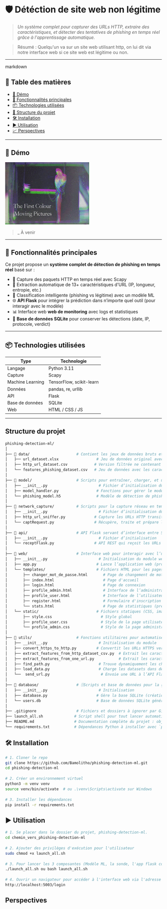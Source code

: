 # 🛡️ Détéction de site web non légitime
> _Un système complet pour capturer des URLs HTTP, extraire des caractéristiques, et détecter des tentatives de phishing en temps réel grâce à l'apprentissage automatique._  

> Résumé : Quelqu'un va sur un site web utilisant http, on lui dit via notre interface web si ce site web est légitime ou non. 
---
markdown
## 🧭 Table des matières

- [📸 Démo](#démo)
- [🚀 Fonctionnalités principales](#fonctionnalités-principales)
- [📦 Technologies utilisées](#technologies-utilisées)
- [📁 Structure du projet](#structure-du-projet)
- [🛠️ Installation](#installation)
- [▶️ Utilisation](#utilisation)
- [📈 Perspectives](#perspectives)
---

## 📸 Démo

![Demo](./demo/demo.gif)  
>_ À venir

---

## 🚀 Fonctionnalités principales
Ce projet propose un **système complet de détection de phishing en temps réel** basé sur :
- 📡 Capture des paquets HTTP en temps réel avec Scapy
- 🧠 Extraction automatique de 13+ caractéristiques d'URL (IP, longueur, entropie, etc.)
- 🤖 Classification intelligente (phishing vs légitime) avec un modèle ML
- 🌐 **API Flask** pour intégrer la prédiction dans n’importe quel outil (pour interagir avec le modèle)
- 📊 Interface web **web de monitoring** avec logs et statistiques
- 🧾 **Base de données SQLite** pour conserver les détections (date, IP, protocole, verdict)

---

## 📦 Technologies utilisées

| Type        | Technologie                      |
|-------------|----------------------------------|
| Langage     | Python 3.11                      |
| Capture     | Scapy                            |
| Machine Learning | TensorFlow, scikit-learn    |
| Données     | pandas, re, urllib               |
| API         | Flask                            |
| Base de données | SQLite                       |
| Web         | HTML / CSS / JS                  |

---

## Structure du projet
```bash
phishing-detection-ml/
│
├── 📁 data/                     # Contient les jeux de données bruts et prétraités
│   ├── url_dataset.xlsx                 # Jeu de données original avec URLs (phishing et légitimes)
│   ├── http_url_dataset.csv            # Version filtrée ne contenant que les URLs en HTTP
│   └── features_phishing_dataset.csv   # Jeu de données avec les caractéristiques extraites (features)
│
├── 📁 model/                    # Scripts pour entraîner, charger, et utiliser le modèle ML
│   ├── __init__.py                       # Fichier d’initialisation du module
│   ├── model_handler.py                 # Fonctions pour gérer le modèle (chargement, prédiction, etc.)
│   └── phishing_model.h5                # Modèle de détection de phishing préentraîné (Keras/TensorFlow)
│
├── 📁 network_capture/          # Scripts pour la capture réseau en temps réel (via Scapy)
│   ├── __init__.py                       # Fichier d’initialisation du module
│   ├── http_url_sniffer.py             # Capture les URLs HTTP transitant sur le réseau local
│   └── captRequest.py                  # Récupère, traite et prépare les requêtes sniffées pour analyse
│
├── 📁 api/                      # API Flask servant d’interface entre Scapy/Web et le modèle ML
│   ├── __init__.py                       # Fichier d’initialisation
│   └── receptFlask.py                  # API REST qui reçoit les URLs et renvoie la prédiction
│
├── 📁 web/                      # Interface web pour interagir avec l’utilisateur
│   ├── __init__.py                       # Initialisation du module web
│   ├── app.py                           # Lance l’application web (probablement Flask ou Django intégré)
│   └── templates/                       # Fichiers HTML pour les pages web
│       ├── changer_mot_de_passe.html       # Page de changement de mot de passe
│       ├── index.html                      # Page d'accueil
│       ├── login.html                      # Page de connexion
│       ├── profile_admin.html              # Interface de l’administrateur
│       ├── profile_user.html               # Interface de l’utilisateur standard
│       ├── register.html                   # Formulaire d'inscription
│       └── stats.html                      # Page de statistiques (prédictions, trafic, etc.)
│   └── static/                          # Fichiers statiques (CSS, images, JS...)
│       ├── style.css                      # Style global
│       ├── profile_user.css               # Style de la page utilisateur
│       └── profile_admin.css              # Style de la page administrateur
│
├── 📁 utils/                    # Fonctions utilitaires pour automatiser le traitement
│   ├── __init__.py                       # Initialisation du module
│   ├── convert_https_to_http.py         # Convertit les URLs HTTPS vers HTTP (utile pour sniffing)
│   ├── extract_features_from_http_dataset_csv.py  # Extrait les caractéristiques des URLs d’un CSV HTTP
│   ├── extract_features_from_one_url.py           # Extrait les caractéristiques d’une seule URL
│   ├── find_path.py                      # Trouve dynamiquement les chemins relatifs vers les fichiers
│   ├── load_data.py                      # Charge les datasets dans des formats utilisables (Pandas, etc.)
│   └──  send_url.py                       # Envoie une URL à l’API Flask pour analyse
│ 
├── 📁 database/                 # 🗄Scripts et base de données pour la gestion des utilisateurs
│   ├── __init__.py                       # Initialisation
│   ├── database.py                      # Gère la base SQLite (création, accès, requêtes)
│   └── users.db                         # Base de données SQLite générée automatiquement si absente
│
├── .gitignore                  # Fichiers et dossiers à ignorer par Git (comme .db, __pycache__, etc.)
├── launch_all.sh              # Script shell pour tout lancer automatiquement (API, sniffing, web)
├── README.md                  # Documentation complète du projet : objectif, installation, démo
└── requirements.txt           # Dépendances Python à installer avec `pip install -r requirements.txt`
```

## 🛠️ Installation

```bash
# 1. Cloner le repo
git clone https://github.com/Bamolitho/phishing-detection-ml.git
cd phishing-detection-ml

# 2. Créer un environnement virtuel
python3 -m venv venv
source venv/bin/activate  # ou .\venv\Scripts\activate sur Windows

# 3. Installer les dépendances
pip install -r requirements.txt
```

## ▶️ Utilisation
```bash
# 1. Se placer dans le dossier du projet, phishing-detection-ml.
cd chemin_vers_phishing-detection-ml

# 2. Ajouter des privilèges d'exécution pour l'utilisateur
sudo chmod +x launch_all.sh

# 3. Pour lancer les 3 composantes (Modèle ML, la sonde, l'app flask contenant les fonctionnalités essentielles pour l'interface web)
./launch_all.sh ou bash launch_all.sh

# 4. Ouvrir un navigateur pour accéder à l'interface web via l'adresse suivante
http://localhost:5003/login
```
## Perspectives



